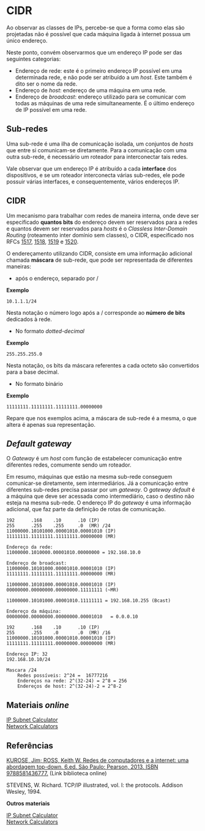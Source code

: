 

# CIDR

Ao observar as classes de IPs, percebe-se que a forma como elas são projetadas não é possível que cada máquina ligada à internet possua um único endereço. 

Neste ponto, convém observarmos que um endereço IP pode ser das seguintes categorias:

- Endereço de rede: este é o primeiro endereço IP possível em uma determinada rede, e não pode ser atribuído a um *host*. Este também é dito ser o nome da rede.
- Endereço de *host*: endereço de uma máquina em uma rede.
- Endereço de *broadcast*: endereço utilizado para se comunicar com todas as máquinas de uma rede simultaneamente. É o último endereço de IP possível em uma rede.

## Sub-redes

Uma sub-rede é uma ilha de comunicação isolada, um conjuntos de *hosts* que entre si comunicam-se diretamente. Para a comunicação com uma outra sub-rede, é necessário um roteador para interconectar tais redes.

Vale observar que um endereço IP é atribuído a cada **interface** dos dispositivos, e se um roteador interconecta várias sub-redes, ele pode possuir várias interfaces, e consequentemente, vários endereços IP.

## CIDR
Um mecanismo para trabalhar com redes de maneira interna, onde deve ser especificado **quantos bits** do endereço devem ser reservados para a redes e quantos devem ser reservados para *hosts* é o *Classless Inter-Domain Routing* (roteamento inter domínio sem classes), o CIDR, especificado nos RFCs [1517](https://datatracker.ietf.org/doc/html/rfc1517), [1518](https://datatracker.ietf.org/doc/html/rfc1518), [1519](https://datatracker.ietf.org/doc/html/rfc1519) e [1520](https://datatracker.ietf.org/doc/html/rfc1520).

O endereçamento utilizando CIDR, consiste em uma informação adicional chamada **máscara** de sub-rede, que pode ser representada de diferentes maneiras:
- após o endereço, separado por /  

**Exemplo**  
```
10.1.1.1/24
```

Nesta notação o número logo após a / corresponde ao **número de bits** dedicados à rede.

    
- No formato *dotted-decimal*  

**Exemplo**  
```
255.255.255.0
```

Nesta notação, os bits da máscara referentes a cada octeto são convertidos para a base decimal.
    
- No formato binário

**Exemplo**  
```
11111111.11111111.11111111.00000000
```
    
Repare que nos exemplos acima, a máscara de sub-rede é a mesma, o que altera é apenas sua representação.

## *Default gateway*

O *Gateway* é um *host* com função de estabelecer comunicação entre diferentes redes, comumente sendo um roteador.

Em resumo, máquinas que estão na mesma sub-rede conseguem comunicar-se diretamente, sem intermediários. Já a comunicação entre diferentes sub-redes precisa passar por um *gateway*. O *gateway default* é a máquina que deve ser acessada como intermediário, caso o destino não esteja na mesma sub-rede. O endereço IP do *gateway* é uma informação adicional, que faz parte da definição de rotas de comunicação.

```
192      .168    .10      .10 (IP)
255      .255    .255     .0  (MR) /24
11000000.10101000.00001010.00001010 (IP)
11111111.11111111.11111111.00000000 (MR)
```

```
Endereço da rede:
11000000.1010000.00001010.00000000 = 192.168.10.0
```

```
Endereço de broadcast:
11000000.10101000.00001010.00001010 (IP)
11111111.11111111.11111111.00000000 (MR)

11000000.10101000.00001010.00001010 (IP)
00000000.00000000.00000000.11111111 (~MR)

11000000.10101000.00001010.11111111 = 192.168.10.255 (Bcast)
```

```
Endereço da máquina:
00000000.00000000.00000000.00001010   = 0.0.0.10
```

```
192      .168    .10      .10 (IP)
255      .255    .0       .0  (MR) /16
11000000.10101000.00001010.00001010 (IP)
11111111.11111111.00000000.00000000 (MR)
```

```
Endereço IP: 32
192.168.10.10/24

Mascara /24
    Redes possíveis: 2^24 =  16777216
    Endereços na rede: 2^(32-24) = 2^8 = 256
    Endereços de host: 2^(32-24)-2 = 2^8-2
```

## Materiais *online*
[IP Subnet Calculator](http://www.subnet-calculator.com/subnet.php?)  
[Network Calculators](http://www.subnetmask.info)  


## Referências

[KUROSE, Jim; ROSS, Keith W. Redes de computadores e a internet: uma abordagem top-down. 6.ed. São Paulo: Pearson, 2013. ISBN 9788581436777.](https://plataforma.bvirtual.com.br/Leitor/Publicacao/3843/pdf/23?code=opaQM91XXDo3M6f51IIiU5X7T6DUUY4tnUbUN9g9xAn0nY6qeBM0WLTVwycNe9XtrqzhJL34gWxykS9MrPGJQA==) (Link biblioteca online)

STEVENS, W. Richard. TCP/IP illustrated, vol. I: the protocols. Addison Wesley, 1994.

**Outros materiais**  

[IP Subnet Calculator](http://www.subnet-calculator.com/subnet.php?)  
[Network Calculators](http://www.subnetmask.info)  

<!-- **Licenças**

[Ícones. *Designed by Freepik from Flaticon*](https://www.flaticon.com/packs/cloud-computing-network-3?k=1600883307690)   -->



 
